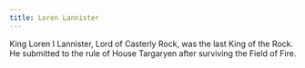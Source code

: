 ```yaml
---
title: Loren Lannister
---
```


King Loren I Lannister, Lord of Casterly Rock, was the last King of the Rock. He submitted to the rule of House Targaryen after surviving the Field of Fire.


